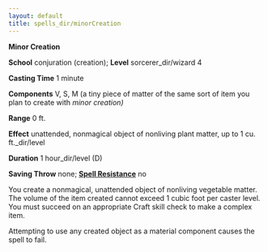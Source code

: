 ```yaml
---
layout: default
title: spells_dir/minorCreation
---
```

 **Minor Creation**

**School** conjuration (creation); **Level** sorcerer_dir/wizard 4

**Casting Time** 1 minute

**Components** V, S, M (a tiny piece of matter of the same sort of item you plan to create with _minor creation)_

**Range** 0 ft.

**Effect** unattended, nonmagical object of nonliving plant matter, up to 1 cu. ft._dir/level

**Duration** 1 hour_dir/level (D)

**Saving Throw** none; **[Spell Resistance](../glossary#_spell-resistance)** no

You create a nonmagical, unattended object of nonliving vegetable matter. The volume of the item created cannot exceed 1 cubic foot per caster level. You must succeed on an appropriate Craft skill check to make a complex item.

Attempting to use any created object as a material component causes the spell to fail.

